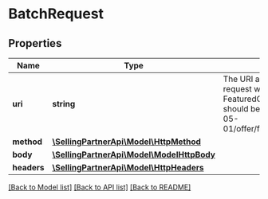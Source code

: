 # BatchRequest

## Properties
Name | Type | Description | Notes
------------ | ------------- | ------------- | -------------
**uri** | **string** | The URI associated with an individual request within a batch. For FeaturedOfferExpectedPrice, this should be &#39;/products/pricing/2022-05-01/offer/featuredOfferExpectedPrice&#39;. | 
**method** | [**\SellingPartnerApi\Model\HttpMethod**](HttpMethod.md) |  | 
**body** | [**\SellingPartnerApi\Model\ModelHttpBody**](ModelHttpBody.md) |  | [optional] 
**headers** | [**\SellingPartnerApi\Model\HttpHeaders**](HttpHeaders.md) |  | [optional] 

[[Back to Model list]](../README.md#documentation-for-models) [[Back to API list]](../README.md#documentation-for-api-endpoints) [[Back to README]](../README.md)


